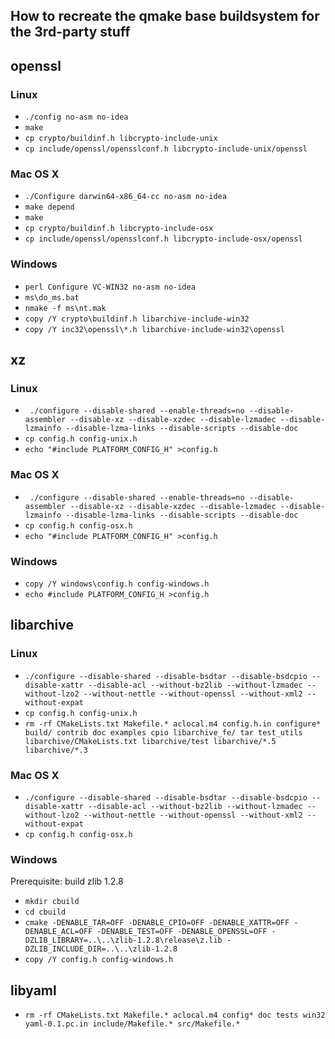 ## How to recreate the qmake base buildsystem for the 3rd-party stuff

## openssl

### Linux

* `./config no-asm no-idea`
* `make`
* `cp crypto/buildinf.h libcrypto-include-unix`
* `cp include/openssl/opensslconf.h libcrypto-include-unix/openssl`

### Mac OS X

* `./Configure darwin64-x86_64-cc no-asm no-idea`
* `make depend`
* `make`
* `cp crypto/buildinf.h libcrypto-include-osx`
* `cp include/openssl/opensslconf.h libcrypto-include-osx/openssl`

### Windows
* `perl Configure VC-WIN32 no-asm no-idea`
* `ms\do_ms.bat`
* `nmake -f ms\nt.mak`
* `copy /Y crypto\buildinf.h libarchive-include-win32`
* `copy /Y inc32\openssl\*.h libarchive-include-win32\openssl`


## xz

### Linux
* ` ./configure --disable-shared --enable-threads=no --disable-assembler --disable-xz --disable-xzdec
                --disable-lzmadec --disable-lzmainfo --disable-lzma-links --disable-scripts --disable-doc`
* `cp config.h config-unix.h`
* `echo "#include PLATFORM_CONFIG_H" >config.h`

### Mac OS X
* ` ./configure --disable-shared --enable-threads=no --disable-assembler --disable-xz --disable-xzdec
                --disable-lzmadec --disable-lzmainfo --disable-lzma-links --disable-scripts --disable-doc`
* `cp config.h config-osx.h`
* `echo "#include PLATFORM_CONFIG_H" >config.h`

### Windows
* `copy /Y windows\config.h config-windows.h`
* `echo #include PLATFORM_CONFIG_H >config.h`


## libarchive

### Linux
* `./configure --disable-shared --disable-bsdtar --disable-bsdcpio --disable-xattr --disable-acl
               --without-bz2lib --without-lzmadec --without-lzo2 --without-nettle --without-openssl
               --without-xml2 --without-expat`
* `cp config.h config-unix.h`
* `rm -rf CMakeLists.txt Makefile.* aclocal.m4 config.h.in configure* build/ contrib doc examples cpio libarchive_fe/ tar test_utils libarchive/CMakeLists.txt libarchive/test libarchive/*.5 libarchive/*.3`

### Mac OS X
* `./configure --disable-shared --disable-bsdtar --disable-bsdcpio --disable-xattr --disable-acl
               --without-bz2lib --without-lzmadec --without-lzo2 --without-nettle --without-openssl
               --without-xml2 --without-expat`
* `cp config.h config-osx.h`

### Windows
Prerequisite: build zlib 1.2.8

* `mkdir cbuild`
* `cd cbuild`
* `cmake -DENABLE_TAR=OFF -DENABLE_CPIO=OFF -DENABLE_XATTR=OFF -DENABLE_ACL=OFF -DENABLE_TEST=OFF
         -DENABLE_OPENSSL=OFF -DZLIB_LIBRARY=..\..\zlib-1.2.8\release\z.lib -DZLIB_INCLUDE_DIR=..\..\zlib-1.2.8`
* `copy /Y config.h config-windows.h`

## libyaml

* `rm -rf CMakeLists.txt Makefile.* aclocal.m4 config* doc tests win32 yaml-0.1.pc.in include/Makefile.* src/Makefile.*`
